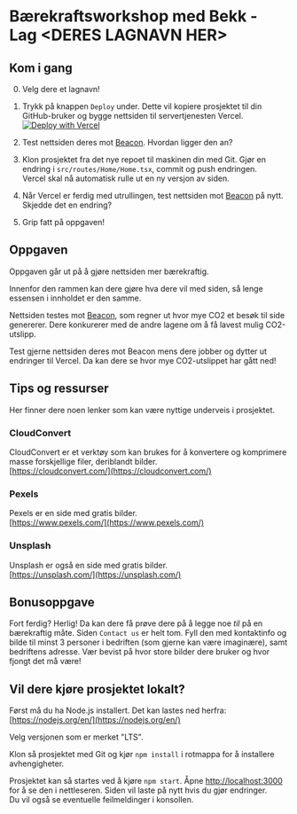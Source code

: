 # Bærekraftsworkshop med Bekk - Lag \<DERES LAGNAVN HER\>

## Kom i gang

0. Velg dere et lagnavn!

1. Trykk på knappen `Deploy` under. Dette vil kopiere prosjektet til din GitHub-bruker og bygge nettsiden til servertjenesten Vercel.\
   [![Deploy with Vercel](https://vercel.com/button)](https://vercel.com/new/clone?repository-url=https%3A%2F%2Fgithub.com%2Fbekk%2Fbaerekraft-ws&project-name=baerekraft-ws-lagnavn&repository-name=baerekraft-ws-lagnavn)

2. Test nettsiden deres mot [Beacon](https://digitalbeacon.co). Hvordan ligger den an?

3. Klon prosjektet fra det nye repoet til maskinen din med Git. Gjør en endring i `src/routes/Home/Home.tsx`, commit og push endringen.\
   Vercel skal nå automatisk rulle ut en ny versjon av siden.

4. Når Vercel er ferdig med utrullingen, test nettsiden mot [Beacon](https://digitalbeacon.co/) på nytt. Skjedde det en endring?

5. Grip fatt på oppgaven!

## Oppgaven

Oppgaven går ut på å gjøre nettsiden mer bærekraftig.

Innenfor den rammen kan dere gjøre hva dere vil med siden, så lenge essensen i innholdet er den samme.

Nettsiden testes mot [Beacon](https://digitalbeacon.co/), som regner ut hvor mye CO2 et besøk til side genererer. Dere konkurerer med de andre lagene om å få lavest mulig CO2-utslipp.

Test gjerne nettsiden deres mot Beacon mens dere jobber og dytter ut endringer til Vercel. Da kan dere se hvor mye CO2-utslippet har gått ned!

## Tips og ressurser

Her finner dere noen lenker som kan være nyttige underveis i prosjektet.

### CloudConvert

CloudConvert er et verktøy som kan brukes for å konvertere og komprimere masse forskjellige filer, deriblandt bilder.\
[https://cloudconvert.com/](https://cloudconvert.com/)

### Pexels

Pexels er en side med gratis bilder.\
[https://www.pexels.com/](https://www.pexels.com/)

### Unsplash

Unsplash er også en side med gratis bilder.\
[https://unsplash.com/](https://unsplash.com/)

## Bonusoppgave

Fort ferdig? Herlig! Da kan dere få prøve dere på å legge noe _til_ på en bærekraftig måte. Siden `Contact us` er helt tom. Fyll den med kontaktinfo og bilde til minst 3 personer i bedriften (som gjerne kan være imaginære), samt bedriftens adresse. Vær bevist på hvor store bilder dere bruker og hvor fjongt det må være!

## Vil dere kjøre prosjektet lokalt?

Først må du ha Node.js installert. Det kan lastes ned herfra: [https://nodejs.org/en/](https://nodejs.org/en/)

Velg versjonen som er merket "LTS".

Klon så prosjektet med Git og kjør `npm install` i rotmappa for å installere avhengigheter.

Prosjektet kan så startes ved å kjøre `npm start`. Åpne [http://localhost:3000](http://localhost:3000) for å se den i nettleseren.
Siden vil laste på nytt hvis du gjør endringer.\
Du vil også se eventuelle feilmeldinger i konsollen.
